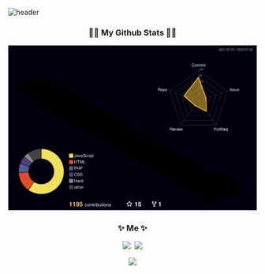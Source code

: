 ![header](https://capsule-render.vercel.app/api?type=slice&color=auto&height=300&section=header&text=Kimjuneseo&fontSize=120&animation=fadeIn
)




<h3 align="center">👩‍💻 My Github Stats 👩‍💻</h3>
<div align="center">

  ![](./profile-3d-contrib/profile-night-rainbow.svg)

</div>

<h3 align="center"> ✨ Me ✨ </h3>
<p align="center">
  <a href="https://www.instagram.com/kimjuneseo/"><img src="https://img.shields.io/badge/Instagram-E4405F?style=flat-square&logo=Instagram&logoColor=white&link=https://www.instagram.com/woo0_hooo/"/></a>&nbsp
  <a href="mailto:june3929213512gmail.com"><img src="https://img.shields.io/badge/Gmail-d14836?style=flat-square&logo=Gmail&logoColor=white&link=viliketh1s98@naver.com"/></a>
</p>

<p align="center">
  <a href="https://hits.seeyoufarm.com"><img src="https://hits.seeyoufarm.com/api/count/incr/badge.svg?url=https%3A%2F%2Fgithub.com%2Fkimjuneseo&count_bg=%23000000&title_bg=%23000000&icon=github.svg&icon_color=%23E7E7E7&title=&edge_flat=false"/></a>
</p>

